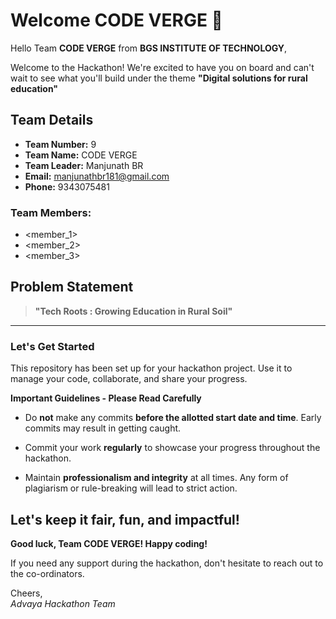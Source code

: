 # Welcome CODE VERGE 👋

Hello Team **CODE VERGE** from **BGS INSTITUTE OF TECHNOLOGY**,

Welcome to the Hackathon! We're excited to have you on board and can't wait to see what you'll build under the theme **"Digital solutions for rural education"** 

## Team Details

- **Team Number:** 9  
- **Team Name:** CODE VERGE
- **Team Leader:** Manjunath BR  
- **Email:** manjunathbr181@gmail.com  
- **Phone:** 9343075481  

### Team Members:
- <member_1> 
- <member_2> 
- <member_3> 

## Problem Statement

> **"Tech Roots : Growing Education in Rural Soil"**

---

### Let's Get Started 

This repository has been set up for your hackathon project. Use it to manage your code, collaborate, and share your progress.

**Important Guidelines - Please Read Carefully**

- Do **not** make any commits **before the allotted start date and time**. Early commits may result in getting caught.
- Commit your work **regularly** to showcase your progress throughout the hackathon.

- Maintain **professionalism and integrity** at all times. Any form of plagiarism or rule-breaking will lead to strict action.

Let's keep it fair, fun, and impactful! 
---

**Good luck, Team CODE VERGE! Happy coding!**

If you need any support during the hackathon, don't hesitate to reach out to the co-ordinators.

Cheers,  
_Advaya Hackathon Team_